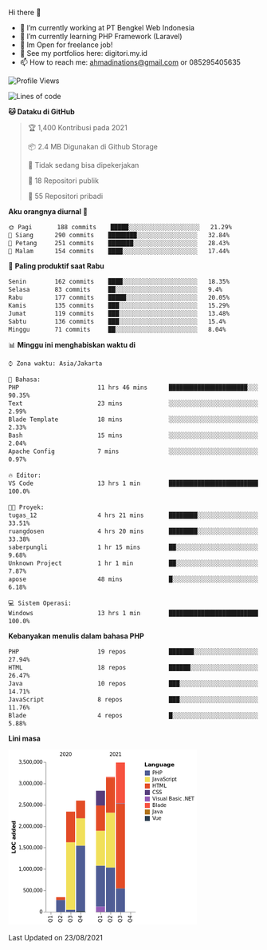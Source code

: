 Hi there 👋

- 🔭 I’m currently working at PT Bengkel Web Indonesia
- 🌱 I’m currently learning PHP Framework (Laravel)
- 📂 Im Open for freelance job!
- 🧷 See my portfolios here: digitori.my.id
- 📫 How to reach me: ahmadinations@gmail.com or 085295405635


<!--START_SECTION:waka-->
![Profile Views](http://img.shields.io/badge/Profil%20dilihat-0-blue)

![Lines of code](https://img.shields.io/badge/Sejak%20Hello%20World%20aku%20telah%20menulis-14.8%20million%20baris%20kode-blue)

**🐱 Dataku di GitHub** 

> 🏆 1,400 Kontribusi pada 2021
 > 
> 📦 2.4 MB Digunakan di Github Storage 
 > 
> 🚫 Tidak sedang bisa dipekerjakan
 > 
> 📜 18 Repositori publik 
 > 
> 🔑 55 Repositori pribadi  
 > 
**Aku orangnya diurnal 🐤** 

```text
🌞 Pagi       188 commits    █████░░░░░░░░░░░░░░░░░░░░   21.29% 
🌆 Siang      290 commits    ████████░░░░░░░░░░░░░░░░░   32.84% 
🌃 Petang     251 commits    ███████░░░░░░░░░░░░░░░░░░   28.43% 
🌙 Malam      154 commits    ████░░░░░░░░░░░░░░░░░░░░░   17.44%

```
📅 **Paling produktif saat Rabu** 

```text
Senin        162 commits    ████░░░░░░░░░░░░░░░░░░░░░   18.35% 
Selasa       83 commits     ██░░░░░░░░░░░░░░░░░░░░░░░   9.4% 
Rabu         177 commits    █████░░░░░░░░░░░░░░░░░░░░   20.05% 
Kamis        135 commits    ███░░░░░░░░░░░░░░░░░░░░░░   15.29% 
Jumat        119 commits    ███░░░░░░░░░░░░░░░░░░░░░░   13.48% 
Sabtu        136 commits    ███░░░░░░░░░░░░░░░░░░░░░░   15.4% 
Minggu       71 commits     ██░░░░░░░░░░░░░░░░░░░░░░░   8.04%

```


📊 **Minggu ini menghabiskan waktu di** 

```text
⌚︎ Zona waktu: Asia/Jakarta

💬 Bahasa: 
PHP                      11 hrs 46 mins      ██████████████████████░░░   90.35% 
Text                     23 mins             ░░░░░░░░░░░░░░░░░░░░░░░░░   2.99% 
Blade Template           18 mins             ░░░░░░░░░░░░░░░░░░░░░░░░░   2.33% 
Bash                     15 mins             ░░░░░░░░░░░░░░░░░░░░░░░░░   2.04% 
Apache Config            7 mins              ░░░░░░░░░░░░░░░░░░░░░░░░░   0.97%

🔥 Editor: 
VS Code                  13 hrs 1 min        █████████████████████████   100.0%

🐱‍💻 Proyek: 
tugas_12                 4 hrs 21 mins       ████████░░░░░░░░░░░░░░░░░   33.51% 
ruangdosen               4 hrs 20 mins       ████████░░░░░░░░░░░░░░░░░   33.38% 
saberpungli              1 hr 15 mins        ██░░░░░░░░░░░░░░░░░░░░░░░   9.68% 
Unknown Project          1 hr 1 min          ██░░░░░░░░░░░░░░░░░░░░░░░   7.87% 
apose                    48 mins             █░░░░░░░░░░░░░░░░░░░░░░░░   6.18%

💻 Sistem Operasi: 
Windows                  13 hrs 1 min        █████████████████████████   100.0%

```

**Kebanyakan menulis dalam bahasa PHP** 

```text
PHP                      19 repos            ███████░░░░░░░░░░░░░░░░░░   27.94% 
HTML                     18 repos            ██████░░░░░░░░░░░░░░░░░░░   26.47% 
Java                     10 repos            ███░░░░░░░░░░░░░░░░░░░░░░   14.71% 
JavaScript               8 repos             ███░░░░░░░░░░░░░░░░░░░░░░   11.76% 
Blade                    4 repos             █░░░░░░░░░░░░░░░░░░░░░░░░   5.88%

```


**Lini masa**

![Chart not found](https://raw.githubusercontent.com/MuhamadAhmadin/MuhamadAhmadin/master/charts/bar_graph.png) 


 Last Updated on 23/08/2021
<!--END_SECTION:waka-->
